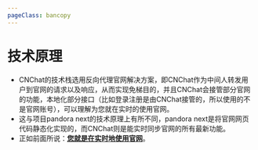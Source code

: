 ```yaml
---
pageClass: bancopy
---
```

# 技术原理

- CNChat的技术栈选用反向代理官网解决方案，即CNChat作为中间人转发用户到官网的请求以及响应，从而实现免梯目的，并且CNChat会接管部分官网的功能，本地化部分接口（比如登录注册是由CNChat接管的，所以使用的不是官网账号），可以理解为您就在实时的使用官网。
- 这与项目pandora next的技术原理上有所不同，pandora next是将官网网页代码静态化实现的，而CNChat则是能实时同步官网的所有最新功能。
- 正如前面所说：<u>**您就是在实时地使用官网**</u>。